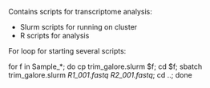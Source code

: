 Contains scripts for transcriptome analysis: 
- Slurm scripts for running on cluster
- R scripts for analysis 

For loop for starting several scripts: 

for f in Sample_*; do cp trim_galore.slurm $f; cd $f; sbatch trim_galore.slurm *R1_001.fastq* *R2_001.fastq*; cd ..; done

